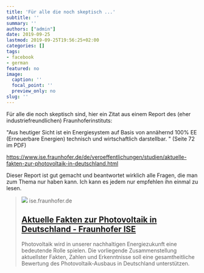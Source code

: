 ```yaml
---
title: 'Für alle die noch skeptisch ...'
subtitle: ''
summary: ''
authors: ["admin"]
date: 2019-09-25
lastmod: 2019-09-25T19:56:25+02:00
categories: []
tags:
- facebook
- german
featured: no
image:
  caption: ''
  focal_point: ''
  preview_only: no
slug: ''
---
```

Für alle die noch skeptisch sind, hier ein Zitat aus einem Report des (eher industriefreundlichen) Fraunhoferinstituts:

"Aus heutiger Sicht ist ein Energiesystem auf Basis von annähernd 100% EE (Erneuerbare Energien) technisch und wirtschaftlich darstellbar. " (Seite 72 im PDF)

https://www.ise.fraunhofer.de/de/veroeffentlichungen/studien/aktuelle-fakten-zur-photovoltaik-in-deutschland.html

Dieser Report ist gut gemacht und beantwortet wirklich alle Fragen, die man zum Thema nur haben kann. Ich kann es jedem nur empfehlen ihn einmal zu lesen.
> [![](https://www.ise.fraunhofer.de/de/veroeffentlichungen/studien/aktuelle-fakten-zur-photovoltaik-in-deutschland/jcr:content/socialMediaImage.img.4col.large.png/1630499284880/Film-PV-Module1.png)](https://www.ise.fraunhofer.de/de/veroeffentlichungen/studien/aktuelle-fakten-zur-photovoltaik-in-deutschland.html)
> ise.fraunhofer.de
> ## [Aktuelle Fakten zur Photovoltaik in Deutschland -  Fraunhofer ISE](https://www.ise.fraunhofer.de/de/veroeffentlichungen/studien/aktuelle-fakten-zur-photovoltaik-in-deutschland.html)
>
>Photovoltaik wird in unserer nachhaltigen Energiezukunft eine bedeutende Rolle spielen. Die vorliegende Zusammenstellung aktuellster Fakten, Zahlen und Erkenntnisse soll eine gesamtheitliche Bewertung des Photovoltaik-Ausbaus in Deutschland unterstützen.


